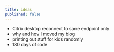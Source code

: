 ```yaml
---
title: ideas
published: false
---
```


- Citrix desktop reconnect to same endpoint only
- why and how I moved my blog
- printing out stuff for kids randomly
- 180 days of code